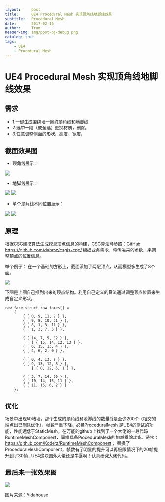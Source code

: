 ```yaml
---
layout:     post
title:      UE4 Procedural Mesh 实现顶角线地脚线效果
subtitle:   Procedural Mesh
date:       2017-02-16
author:     Trum
header-img: img/post-bg-debug.png
catalog: true
tags:
    - UE4
    - Procedural Mesh
---
```


# UE4 Procedural Mesh 实现顶角线地脚线效果


## 需求
- 1.一键生成围绕墙一圈的顶角线和地脚线
- 2.选中一段（或全选）更换材质，删除。
- 3.任意调整侧面的形状，高度，宽度。

## 截面效果图
- 顶角线展示：

![](http://mingchuan.wang/img/Line/Line_1.png)

- 地脚线展示：

![](http://mingchuan.wang/img/Line/Line_2.png)
![](http://mingchuan.wang/img/Line/Line_4.png)

- 单个顶角线不同位置展示：

![](http://mingchuan.wang/img/Line/Line_5.png)
![](http://mingchuan.wang/img/Line/Line_6.png)

## 原理

根据CSG建模算法生成模型顶点信息的构建，CSG算法可参照：GitHub: https://github.com/dabroz/csgjs-cpp/
根据业务需求，将传进来的参数，来调整顶点的位置信息。

举个例子：
在一个基础的方形上，截面添加了两层顶点，从而模型多生成了8个面。

![](http://mingchuan.wang/img/Line/Point.png)

下图是上图自己推到出来的顶点结构。利用自己定义的算法通过调整顶点位置来生成自定义形状。
```
raw_face_struct raw_faces[] = 
	{
		{ { 0, 9, 11, 2 } },
		{ { 9, 8, 10, 11 } },
		{ { 8, 1, 3, 10 } },
		{ { 1, 3, 7, 5 } },
        
		{ { 14, 7, 5, 12 } },
        	{ { 15, 14, 12, 13 } },
		{ { 6, 15, 13, 4 } },
		{ { 4, 6, 2, 0 } },
        
		{ { 0, 4, 13, 9 } },
		{ { 9, 13, 12, 8 } },
        	{ { 8, 12, 5, 1 } },

		{ { 3, 7, 14, 10 } },
		{ { 10, 14, 15, 11 } },
		{ { 11, 15, 6, 2 } }
	};
```


## 优化
场景中出现50堵墙，那个生成的顶角线和地脚线的数量将是至少200个（相交的端点出已删除优化），帧数严重下降。必经ProceduralMesh 是UE4的测试的功能，性能远低于StaticMesh。在万能的github上找到了一个大佬的一段代码 RuntimeMeshComponent，同样具备ProceduralMesh的加减乘除功能。链接：https://github.com/Koderz/RuntimeMeshComponent ，替换了ProceduralMeshComponent，帧数有了明显的提升可以再极限情况下的20帧提升到了30帧...UE4这块国外大佬还是牛逼啊！认真研究大佬代码。

## 最后来一张效果图

![](http://mingchuan.wang/img/Line/Line_7.png)

图片来源：Vidahouse
